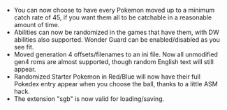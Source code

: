  - You can now choose to have every Pokemon moved up to a minimum catch rate of 45, if you want them all to be catchable in a reasonable amount of time.
 - Abilities can now be randomized in the games that have them, with DW abilities also supported. Wonder Guard can be enabled/disabled as you see fit.
 - Moved generation 4 offsets/filenames to an ini file. Now all unmodified gen4 roms are almost supported, though random English text will still appear.
 - Randomized Starter Pokemon in Red/Blue will now have their full Pokedex entry appear when you choose the ball, thanks to a little ASM hack.
 - The extension "sgb" is now valid for loading/saving.
